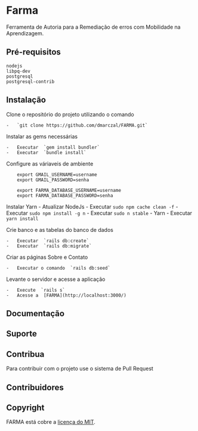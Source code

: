 # Farma
Ferramenta de Autoria para a Remediação de erros com Mobilidade na Aprendizagem.

## Pré-requisitos

```
nodejs
libpq-dev
postgresql
postgresql-contrib
```
## Instalação

 Clone o repositório do projeto utilizando o comando
    
    -   `git clone https://github.com/dmarczal/FARMA.git`
 Instalar as gems necessárias
    
    -   Executar  `gem install bundler`
    -   Executar  `bundle install`
 Configure as váriaveis de ambiente    
```
    export GMAIL_USERNAME=username
    export GMAIL_PASSWORD=senha

    export FARMA_DATABASE_USERNAME=username
    export FARMA_DATABASE_PASSWORD=senha

```
 Instalar Yarn 
	- Atualizar NodeJs
		- Executar `sudo npm cache clean -f`
	    - Executar `sudo npm install -g n`
	    - Executar `sudo n stable`
	 - Yarn
		 - Executar `yarn install`  

 Crie banco e as tabelas do banco de dados
    
    -   Executar  `rails db:create`
    -   Executar  `rails db:migrate`
 Criar as páginas Sobre e Contato
    
    -   Executar o comando  `rails db:seed`
 Levante o servidor e acesse a aplicação
    
    -   Execute  `rails s`
    -   Acesse a  [FARMA](http://localhost:3000/)

## Documentação

## Suporte

## Contribua

Para contribuir com o projeto use o sistema de Pull Request

## Contribuidores

## Copyright

FARMA está cobre a  [licença do MIT](http://opensource.org/licenses/MIT).